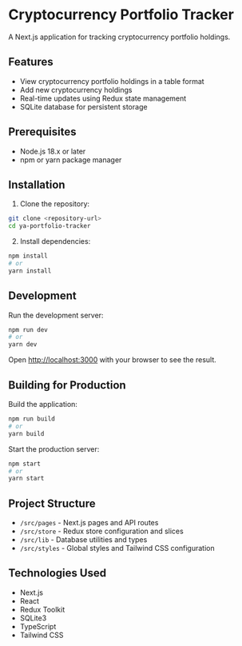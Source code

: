 # Cryptocurrency Portfolio Tracker

A Next.js application for tracking cryptocurrency portfolio holdings.

## Features

- View cryptocurrency portfolio holdings in a table format
- Add new cryptocurrency holdings
- Real-time updates using Redux state management
- SQLite database for persistent storage

## Prerequisites

- Node.js 18.x or later
- npm or yarn package manager

## Installation

1. Clone the repository:
```bash
git clone <repository-url>
cd ya-portfolio-tracker
```

2. Install dependencies:
```bash
npm install
# or
yarn install
```

## Development

Run the development server:

```bash
npm run dev
# or
yarn dev
```

Open [http://localhost:3000](http://localhost:3000) with your browser to see the result.

## Building for Production

Build the application:

```bash
npm run build
# or
yarn build
```

Start the production server:

```bash
npm start
# or
yarn start
```

## Project Structure

- `/src/pages` - Next.js pages and API routes
- `/src/store` - Redux store configuration and slices
- `/src/lib` - Database utilities and types
- `/src/styles` - Global styles and Tailwind CSS configuration

## Technologies Used

- Next.js
- React
- Redux Toolkit
- SQLite3
- TypeScript
- Tailwind CSS 